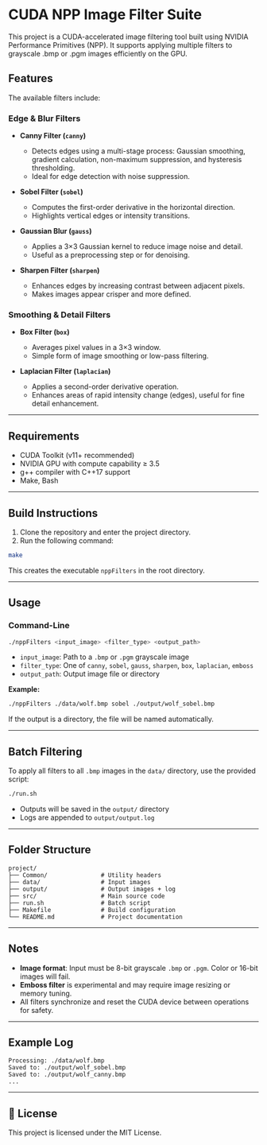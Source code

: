 # CUDA NPP Image Filter Suite

This project is a CUDA-accelerated image filtering tool built using NVIDIA Performance Primitives (NPP). It supports applying multiple filters to grayscale .bmp or .pgm images efficiently on the GPU.

## Features

The available filters include:

### Edge & Blur Filters

- **Canny Filter (`canny`)**
  - Detects edges using a multi-stage process: Gaussian smoothing, gradient calculation, non-maximum suppression, and hysteresis thresholding.
  - Ideal for edge detection with noise suppression.

- **Sobel Filter (`sobel`)**
  - Computes the first-order derivative in the horizontal direction.
  - Highlights vertical edges or intensity transitions.

- **Gaussian Blur (`gauss`)**
  - Applies a 3×3 Gaussian kernel to reduce image noise and detail.
  - Useful as a preprocessing step or for denoising.

- **Sharpen Filter (`sharpen`)**
  - Enhances edges by increasing contrast between adjacent pixels.
  - Makes images appear crisper and more defined.

### Smoothing & Detail Filters

- **Box Filter (`box`)**
  - Averages pixel values in a 3×3 window.
  - Simple form of image smoothing or low-pass filtering.

- **Laplacian Filter (`laplacian`)**
  - Applies a second-order derivative operation.
  - Enhances areas of rapid intensity change (edges), useful for fine detail enhancement.

---

## Requirements

* CUDA Toolkit (v11+ recommended)
* NVIDIA GPU with compute capability ≥ 3.5
* g++ compiler with C++17 support
* Make, Bash

---

## Build Instructions

1. Clone the repository and enter the project directory.
2. Run the following command:

```bash
make
```

This creates the executable `nppFilters` in the root directory.

---

## Usage

### Command-Line

```bash
./nppFilters <input_image> <filter_type> <output_path>
```

* `input_image`: Path to a `.bmp` or `.pgm` grayscale image
* `filter_type`: One of `canny`, `sobel`, `gauss`, `sharpen`, `box`, `laplacian`, `emboss`
* `output_path`: Output image file or directory

**Example:**

```bash
./nppFilters ./data/wolf.bmp sobel ./output/wolf_sobel.bmp
```

If the output is a directory, the file will be named automatically.

---

## Batch Filtering

To apply all filters to all `.bmp` images in the `data/` directory, use the provided script:

```bash
./run.sh
```

* Outputs will be saved in the `output/` directory
* Logs are appended to `output/output.log`

---

## Folder Structure

```
project/
├── Common/               # Utility headers
├── data/                 # Input images
├── output/               # Output images + log
├── src/                  # Main source code
├── run.sh                # Batch script
├── Makefile              # Build configuration
└── README.md             # Project documentation
```

---

## Notes

* **Image format**: Input must be 8-bit grayscale `.bmp` or `.pgm`. Color or 16-bit images will fail.
* **Emboss filter** is experimental and may require image resizing or memory tuning.
* All filters synchronize and reset the CUDA device between operations for safety.

---

## Example Log

```
Processing: ./data/wolf.bmp
Saved to: ./output/wolf_sobel.bmp
Saved to: ./output/wolf_canny.bmp
...
```


---

## 📄 License

This project is licensed under the MIT License.
